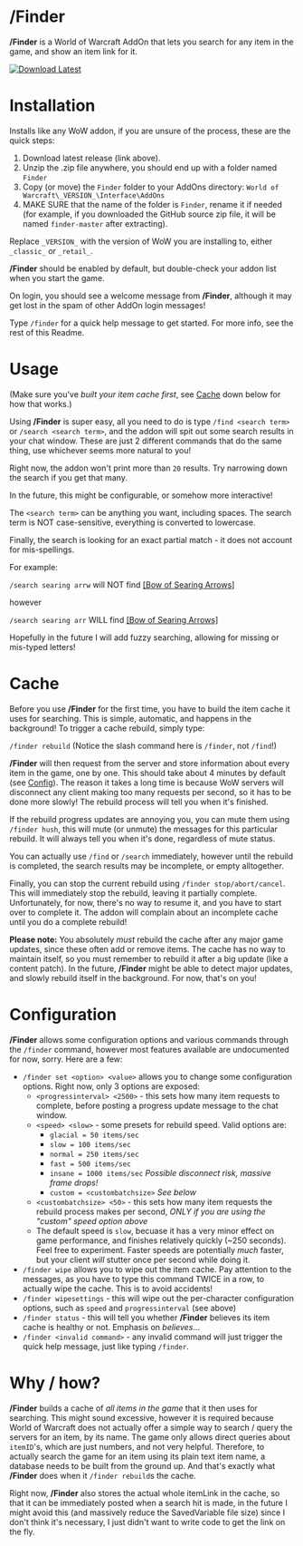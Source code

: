 # /Finder
**/Finder** is a World of Warcraft AddOn that lets you search for any item in the game, and show an item link for it.

[![Download Latest](https://img.shields.io/badge/dynamic/json.svg?label=download%20latest&url=https%3A%2F%2Fapi.github.com%2Frepos%2FHaatveit88%2Ffinder-addon%2Freleases%2Flatest&query=%24.assets[0].name&style=for-the-badge)](https://github.com/Haatveit88/finder-addon/releases/latest/download/Finder.zip)

# Installation
Installs like any WoW addon, if you are unsure of the process, these are the quick steps:

1. Download latest release (link above).
2. Unzip the .zip file anywhere, you should end up with a folder named `Finder`
3. Copy (or move) the `Finder` folder to your AddOns directory: `World of Warcraft\_VERSION_\Interface\AddOns`
4. MAKE SURE that the name of the folder is `Finder`, rename it if needed (for example, if you downloaded the GitHub source zip file, it will be named `finder-master` after extracting).

Replace `_VERSION_` with the version of WoW you are installing to, either `_classic_` or `_retail_`.

**/Finder** should be enabled by default, but double-check your addon list when you start the game.

On login, you should see a welcome message from **/Finder**, although it may get lost in the spam of other AddOn login messages!

Type `/finder` for a quick help message to get started. For more info, see the rest of this Readme.

# Usage
(Make sure you've *built your item cache first*, see [Cache](#cache) down below for how that works.)

Using **/Finder** is super easy, all you need to do is type
`/find <search term>` or `/search <search term>`, and the addon will spit out some search results in your chat window. These are just 2 different commands that do the same thing, use whichever seems more natural to you!

Right now, the addon won't print more than `20` results. Try narrowing down the search if you get that many.

In the future, this might be configurable, or somehow more interactive!

The `<search term>` can be anything you want, including spaces. The search term is NOT case-sensitive, everything is converted to lowercase.

Finally, the search is looking for an exact partial match - it does not account for mis-spellings.

For example:

`/search searing arrw` will NOT find [\[Bow of Searing Arrows\]](https://classic.wowhead.com/item=2825/bow-of-searing-arrows)

however

`/search searing arr` WILL find [\[Bow of Searing Arrows\]](https://classic.wowhead.com/item=2825/bow-of-searing-arrows)

Hopefully in the future I will add fuzzy searching, allowing for missing or mis-typed letters!

# Cache
Before you use **/Finder** for the first time, you have to build the item cache it uses for searching. This is simple, automatic, and happens in the background!
To trigger a cache rebuild, simply type:

`/finder rebuild`  (Notice the slash command here is `/finder`, not `/find`!)

**/Finder** will then request from the server and store information about every item in the game, one by one. This should take about 4 minutes by default (see [Config](#configuration)). The reason it takes a long time is because WoW servers will disconnect any client making too many requests per second, so it has to be done more slowly! The rebuild process will tell you when it's finished.

If the rebuild progress updates are annoying you, you can mute them using `/finder hush`, this will mute (or unmute) the messages for this particular rebuild. It will always tell you when it's done, regardless of mute status.

You can actually use `/find` or `/search` immediately, however until the rebuild is completed, the search results may be incomplete, or empty alltogether.

Finally, you can stop the current rebuild using `/finder stop/abort/cancel`. This will immediately stop the rebuild, leaving it partially complete. Unfortunately, for now, there's no way to resume it, and you have to start over to complete it. The addon will complain about an incomplete cache until you do a complete rebuild!

**Please note:** You absolutely *must* rebuild the cache after any major game updates, since these often add or remove items. The cache has no way to maintain itself, so you must remember to rebuild it after a big update (like a content patch). In the future, **/Finder** might be able to detect major updates, and slowly rebuild itself in the background. For now, that's on you!

# Configuration
**/Finder** allows some configuration options and various commands through the `/finder` command, however most features available are undocumented for now, sorry.
Here are a few:

* `/finder set <option> <value>` allows you to change some configuration options. Right now, only 3 options are exposed:
    * `<progressinterval> <2500>` - this sets how many item requests to complete, before posting a progress update message to the chat window.
    * `<speed> <slow>` - some presets for rebuild speed. Valid options are:
        * `glacial = 50 items/sec`
        * `slow = 100 items/sec`
        * `normal = 250 items/sec`
        * `fast = 500 items/sec`
        * `insane = 1000 items/sec` *Possible disconnect risk, massive frame drops!*
        * `custom = <custombatchsize>` *See below*
    * `<custombatchsize> <50>` - this sets how many item requests the rebuild process makes per second, *ONLY if you are using the "custom" speed option above*
    * The default speed is `slow`, becuase it has a very minor effect on game performance, and finishes relatively quickly (~250 seconds). Feel free to experiment. Faster speeds are potentially *much* faster, but your client *will* stutter once per second while doing it.
* `/finder wipe` allows you to wipe out the item cache. Pay attention to the messages, as you have to type this command TWICE in a row, to actually wipe the cache. This is to avoid accidents!
* `/finder wipesettings` - this will wipe out the per-character configuration options, such as `speed` and `progressinterval` (see above)
* `/finder status` - this will tell you whether **/Finder** believes its item cache is healthy or not. Emphasis on *believes*...
* `/finder <invalid command>` - any invalid command will just trigger the quick help message, just like typing `/finder`.

# Why / how?

**/Finder** builds a cache of *all items in the game* that it then uses for searching. This might sound excessive, however it is required because World of Warcraft does not actually offer a simple way to search / query the servers for an item, by its name. The game only allows direct queries about `itemID`'s, which are just numbers, and not very helpful. Therefore, to actually search the game for an item using its plain text item name, a database needs to be built from the ground up. And that's exactly what **/Finder** does when it `/finder rebuild`s the cache.

Right now, **/Finder** also stores the actual whole itemLink in the cache, so that it can be immediately posted when a search hit is made, in the future I might avoid this (and massively reduce the SavedVariable file size) since I don't think it's necessary, I just didn't want to write code to get the link on the fly.
